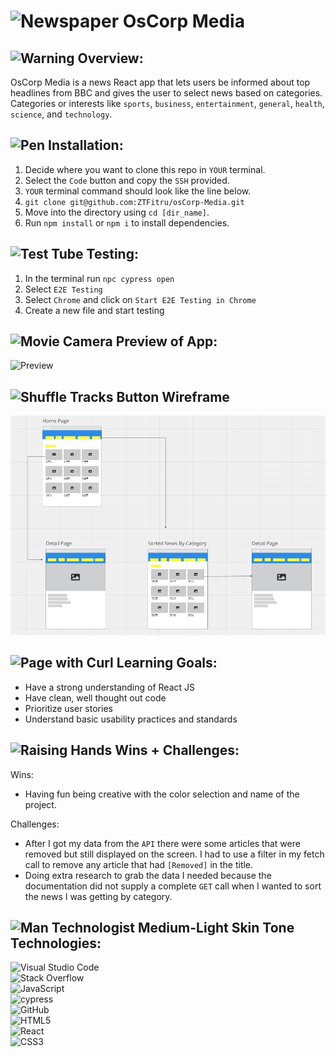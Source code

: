 # <img src="https://raw.githubusercontent.com/Tarikul-Islam-Anik/Animated-Fluent-Emojis/master/Emojis/Objects/Newspaper.png" alt="Newspaper" width="25" height="25" /> OsCorp Media

## <img src="https://raw.githubusercontent.com/Tarikul-Islam-Anik/Animated-Fluent-Emojis/master/Emojis/Symbols/Warning.png" alt="Warning" width="25" height="25" /> Overview:
 OsCorp Media is a news React app that lets users be informed about top headlines from BBC and gives the user to select news based on categories. Categories or interests like `sports`, `business`, `entertainment`, `general`, `health`, `science`, and `technology`. 

 ## <img src="https://raw.githubusercontent.com/Tarikul-Islam-Anik/Animated-Fluent-Emojis/master/Emojis/Objects/Pen.png" alt="Pen" width="25" height="25" /> Installation:
1. Decide where you want to clone this repo in `YOUR` terminal.
2. Select the `Code` button and copy the `SSH` provided.
3. `YOUR` terminal command should look like the line below.
4. `git clone git@github.com:ZTFitru/osCorp-Media.git`
5. Move into the directory using `cd [dir_name]`.
6. Run `npm install` or `npm i` to install dependencies.

## <img src="https://raw.githubusercontent.com/Tarikul-Islam-Anik/Animated-Fluent-Emojis/master/Emojis/Objects/Test%20Tube.png" alt="Test Tube" width="25" height="25" /> Testing:
1. In the terminal run `npc cypress open`
2. Select `E2E Testing`
3. Select `Chrome` and click on `Start E2E Testing in Chrome`
4. Create a new file and start testing

## <img src="https://raw.githubusercontent.com/Tarikul-Islam-Anik/Animated-Fluent-Emojis/master/Emojis/Objects/Movie%20Camera.png" alt="Movie Camera" width="25" height="25" /> Preview of App:

![Preview](src/assets/OscorpMediaPreview.gif)

## <img src="https://raw.githubusercontent.com/Tarikul-Islam-Anik/Animated-Fluent-Emojis/master/Emojis/Symbols/Shuffle%20Tracks%20Button.png" alt="Shuffle Tracks Button" width="25" height="25" /> Wireframe

![Wireframe](./src/assets/WireFrame.png)


## <img src="https://raw.githubusercontent.com/Tarikul-Islam-Anik/Animated-Fluent-Emojis/master/Emojis/Objects/Page%20with%20Curl.png" alt="Page with Curl" width="25" height="25" />  Learning Goals:
- Have a strong understanding of React JS
- Have clean, well thought out code
- Prioritize user stories
- Understand basic usability practices and standards

## <img src="https://raw.githubusercontent.com/Tarikul-Islam-Anik/Animated-Fluent-Emojis/master/Emojis/Hand%20gestures/Raising%20Hands.png" alt="Raising Hands" width="25" height="25" /> Wins + Challenges:
Wins:
- Having fun being creative with the color selection and name of the project. 

Challenges:
-  After I got my data from the `API` there were some articles that were removed but still displayed on the screen. I had to use a filter in my fetch call to remove any article that had `[Removed]` in the title. 
- Doing extra research to grab the data I needed because the documentation did not supply a complete `GET` call when I wanted to sort the news I was getting by category.

## <img src="https://raw.githubusercontent.com/Tarikul-Islam-Anik/Animated-Fluent-Emojis/master/Emojis/People%20with%20professions/Man%20Technologist%20Medium-Light%20Skin%20Tone.png" alt="Man Technologist Medium-Light Skin Tone" width="25" height="25" /> Technologies: 

![Visual Studio Code](https://img.shields.io/badge/Visual%20Studio%20Code-0078d7.svg?style=for-the-badge&logo=visual-studio-code&logoColor=white)
<br>
![Stack Overflow](https://img.shields.io/badge/-Stackoverflow-FE7A16?style=for-the-badge&logo=stack-overflow&logoColor=white)
<br>
![JavaScript](https://img.shields.io/badge/javascript-%23323330.svg?style=for-the-badge&logo=javascript&logoColor=%23F7DF1E)
<br>
![cypress](https://img.shields.io/badge/-cypress-%23E5E5E5?style=for-the-badge&logo=cypress&logoColor=058a5e)
<br>
![GitHub](https://img.shields.io/badge/github-%23121011.svg?style=for-the-badge&logo=github&logoColor=white)
<br>
![HTML5](https://img.shields.io/badge/html5-%23E34F26.svg?style=for-the-badge&logo=html5&logoColor=white)
<br>
![React](https://img.shields.io/badge/react-%2320232a.svg?style=for-the-badge&logo=react&logoColor=%2361DAFB)
<br>
![CSS3](https://img.shields.io/badge/css3-%231572B6.svg?style=for-the-badge&logo=css3&logoColor=white)